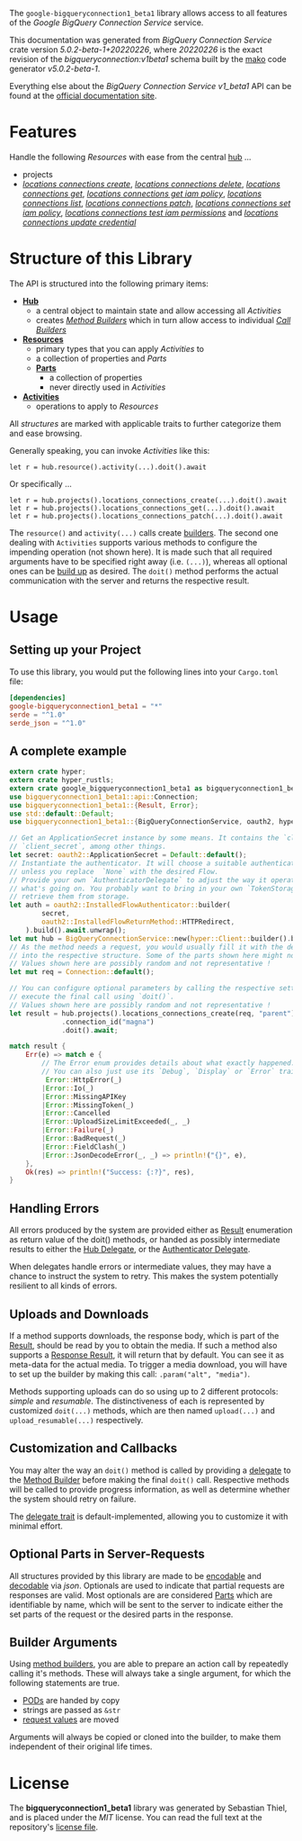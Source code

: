 <!---
DO NOT EDIT !
This file was generated automatically from 'src/generator/templates/api/README.md.mako'
DO NOT EDIT !
-->
The `google-bigqueryconnection1_beta1` library allows access to all features of the *Google BigQuery Connection Service* service.

This documentation was generated from *BigQuery Connection Service* crate version *5.0.2-beta-1+20220226*, where *20220226* is the exact revision of the *bigqueryconnection:v1beta1* schema built by the [mako](http://www.makotemplates.org/) code generator *v5.0.2-beta-1*.

Everything else about the *BigQuery Connection Service* *v1_beta1* API can be found at the
[official documentation site](https://cloud.google.com/bigquery/).
# Features

Handle the following *Resources* with ease from the central [hub](https://docs.rs/google-bigqueryconnection1_beta1/5.0.2-beta-1+20220226/google_bigqueryconnection1_beta1/BigQueryConnectionService) ... 

* projects
 * [*locations connections create*](https://docs.rs/google-bigqueryconnection1_beta1/5.0.2-beta-1+20220226/google_bigqueryconnection1_beta1/api::ProjectLocationConnectionCreateCall), [*locations connections delete*](https://docs.rs/google-bigqueryconnection1_beta1/5.0.2-beta-1+20220226/google_bigqueryconnection1_beta1/api::ProjectLocationConnectionDeleteCall), [*locations connections get*](https://docs.rs/google-bigqueryconnection1_beta1/5.0.2-beta-1+20220226/google_bigqueryconnection1_beta1/api::ProjectLocationConnectionGetCall), [*locations connections get iam policy*](https://docs.rs/google-bigqueryconnection1_beta1/5.0.2-beta-1+20220226/google_bigqueryconnection1_beta1/api::ProjectLocationConnectionGetIamPolicyCall), [*locations connections list*](https://docs.rs/google-bigqueryconnection1_beta1/5.0.2-beta-1+20220226/google_bigqueryconnection1_beta1/api::ProjectLocationConnectionListCall), [*locations connections patch*](https://docs.rs/google-bigqueryconnection1_beta1/5.0.2-beta-1+20220226/google_bigqueryconnection1_beta1/api::ProjectLocationConnectionPatchCall), [*locations connections set iam policy*](https://docs.rs/google-bigqueryconnection1_beta1/5.0.2-beta-1+20220226/google_bigqueryconnection1_beta1/api::ProjectLocationConnectionSetIamPolicyCall), [*locations connections test iam permissions*](https://docs.rs/google-bigqueryconnection1_beta1/5.0.2-beta-1+20220226/google_bigqueryconnection1_beta1/api::ProjectLocationConnectionTestIamPermissionCall) and [*locations connections update credential*](https://docs.rs/google-bigqueryconnection1_beta1/5.0.2-beta-1+20220226/google_bigqueryconnection1_beta1/api::ProjectLocationConnectionUpdateCredentialCall)




# Structure of this Library

The API is structured into the following primary items:

* **[Hub](https://docs.rs/google-bigqueryconnection1_beta1/5.0.2-beta-1+20220226/google_bigqueryconnection1_beta1/BigQueryConnectionService)**
    * a central object to maintain state and allow accessing all *Activities*
    * creates [*Method Builders*](https://docs.rs/google-bigqueryconnection1_beta1/5.0.2-beta-1+20220226/google_bigqueryconnection1_beta1/client::MethodsBuilder) which in turn
      allow access to individual [*Call Builders*](https://docs.rs/google-bigqueryconnection1_beta1/5.0.2-beta-1+20220226/google_bigqueryconnection1_beta1/client::CallBuilder)
* **[Resources](https://docs.rs/google-bigqueryconnection1_beta1/5.0.2-beta-1+20220226/google_bigqueryconnection1_beta1/client::Resource)**
    * primary types that you can apply *Activities* to
    * a collection of properties and *Parts*
    * **[Parts](https://docs.rs/google-bigqueryconnection1_beta1/5.0.2-beta-1+20220226/google_bigqueryconnection1_beta1/client::Part)**
        * a collection of properties
        * never directly used in *Activities*
* **[Activities](https://docs.rs/google-bigqueryconnection1_beta1/5.0.2-beta-1+20220226/google_bigqueryconnection1_beta1/client::CallBuilder)**
    * operations to apply to *Resources*

All *structures* are marked with applicable traits to further categorize them and ease browsing.

Generally speaking, you can invoke *Activities* like this:

```Rust,ignore
let r = hub.resource().activity(...).doit().await
```

Or specifically ...

```ignore
let r = hub.projects().locations_connections_create(...).doit().await
let r = hub.projects().locations_connections_get(...).doit().await
let r = hub.projects().locations_connections_patch(...).doit().await
```

The `resource()` and `activity(...)` calls create [builders][builder-pattern]. The second one dealing with `Activities` 
supports various methods to configure the impending operation (not shown here). It is made such that all required arguments have to be 
specified right away (i.e. `(...)`), whereas all optional ones can be [build up][builder-pattern] as desired.
The `doit()` method performs the actual communication with the server and returns the respective result.

# Usage

## Setting up your Project

To use this library, you would put the following lines into your `Cargo.toml` file:

```toml
[dependencies]
google-bigqueryconnection1_beta1 = "*"
serde = "^1.0"
serde_json = "^1.0"
```

## A complete example

```Rust
extern crate hyper;
extern crate hyper_rustls;
extern crate google_bigqueryconnection1_beta1 as bigqueryconnection1_beta1;
use bigqueryconnection1_beta1::api::Connection;
use bigqueryconnection1_beta1::{Result, Error};
use std::default::Default;
use bigqueryconnection1_beta1::{BigQueryConnectionService, oauth2, hyper, hyper_rustls, chrono, FieldMask};

// Get an ApplicationSecret instance by some means. It contains the `client_id` and 
// `client_secret`, among other things.
let secret: oauth2::ApplicationSecret = Default::default();
// Instantiate the authenticator. It will choose a suitable authentication flow for you, 
// unless you replace  `None` with the desired Flow.
// Provide your own `AuthenticatorDelegate` to adjust the way it operates and get feedback about 
// what's going on. You probably want to bring in your own `TokenStorage` to persist tokens and
// retrieve them from storage.
let auth = oauth2::InstalledFlowAuthenticator::builder(
        secret,
        oauth2::InstalledFlowReturnMethod::HTTPRedirect,
    ).build().await.unwrap();
let mut hub = BigQueryConnectionService::new(hyper::Client::builder().build(hyper_rustls::HttpsConnectorBuilder::new().with_native_roots().https_or_http().enable_http1().enable_http2().build()), auth);
// As the method needs a request, you would usually fill it with the desired information
// into the respective structure. Some of the parts shown here might not be applicable !
// Values shown here are possibly random and not representative !
let mut req = Connection::default();

// You can configure optional parameters by calling the respective setters at will, and
// execute the final call using `doit()`.
// Values shown here are possibly random and not representative !
let result = hub.projects().locations_connections_create(req, "parent")
             .connection_id("magna")
             .doit().await;

match result {
    Err(e) => match e {
        // The Error enum provides details about what exactly happened.
        // You can also just use its `Debug`, `Display` or `Error` traits
         Error::HttpError(_)
        |Error::Io(_)
        |Error::MissingAPIKey
        |Error::MissingToken(_)
        |Error::Cancelled
        |Error::UploadSizeLimitExceeded(_, _)
        |Error::Failure(_)
        |Error::BadRequest(_)
        |Error::FieldClash(_)
        |Error::JsonDecodeError(_, _) => println!("{}", e),
    },
    Ok(res) => println!("Success: {:?}", res),
}

```
## Handling Errors

All errors produced by the system are provided either as [Result](https://docs.rs/google-bigqueryconnection1_beta1/5.0.2-beta-1+20220226/google_bigqueryconnection1_beta1/client::Result) enumeration as return value of
the doit() methods, or handed as possibly intermediate results to either the 
[Hub Delegate](https://docs.rs/google-bigqueryconnection1_beta1/5.0.2-beta-1+20220226/google_bigqueryconnection1_beta1/client::Delegate), or the [Authenticator Delegate](https://docs.rs/yup-oauth2/*/yup_oauth2/trait.AuthenticatorDelegate.html).

When delegates handle errors or intermediate values, they may have a chance to instruct the system to retry. This 
makes the system potentially resilient to all kinds of errors.

## Uploads and Downloads
If a method supports downloads, the response body, which is part of the [Result](https://docs.rs/google-bigqueryconnection1_beta1/5.0.2-beta-1+20220226/google_bigqueryconnection1_beta1/client::Result), should be
read by you to obtain the media.
If such a method also supports a [Response Result](https://docs.rs/google-bigqueryconnection1_beta1/5.0.2-beta-1+20220226/google_bigqueryconnection1_beta1/client::ResponseResult), it will return that by default.
You can see it as meta-data for the actual media. To trigger a media download, you will have to set up the builder by making
this call: `.param("alt", "media")`.

Methods supporting uploads can do so using up to 2 different protocols: 
*simple* and *resumable*. The distinctiveness of each is represented by customized 
`doit(...)` methods, which are then named `upload(...)` and `upload_resumable(...)` respectively.

## Customization and Callbacks

You may alter the way an `doit()` method is called by providing a [delegate](https://docs.rs/google-bigqueryconnection1_beta1/5.0.2-beta-1+20220226/google_bigqueryconnection1_beta1/client::Delegate) to the 
[Method Builder](https://docs.rs/google-bigqueryconnection1_beta1/5.0.2-beta-1+20220226/google_bigqueryconnection1_beta1/client::CallBuilder) before making the final `doit()` call. 
Respective methods will be called to provide progress information, as well as determine whether the system should 
retry on failure.

The [delegate trait](https://docs.rs/google-bigqueryconnection1_beta1/5.0.2-beta-1+20220226/google_bigqueryconnection1_beta1/client::Delegate) is default-implemented, allowing you to customize it with minimal effort.

## Optional Parts in Server-Requests

All structures provided by this library are made to be [encodable](https://docs.rs/google-bigqueryconnection1_beta1/5.0.2-beta-1+20220226/google_bigqueryconnection1_beta1/client::RequestValue) and 
[decodable](https://docs.rs/google-bigqueryconnection1_beta1/5.0.2-beta-1+20220226/google_bigqueryconnection1_beta1/client::ResponseResult) via *json*. Optionals are used to indicate that partial requests are responses 
are valid.
Most optionals are are considered [Parts](https://docs.rs/google-bigqueryconnection1_beta1/5.0.2-beta-1+20220226/google_bigqueryconnection1_beta1/client::Part) which are identifiable by name, which will be sent to 
the server to indicate either the set parts of the request or the desired parts in the response.

## Builder Arguments

Using [method builders](https://docs.rs/google-bigqueryconnection1_beta1/5.0.2-beta-1+20220226/google_bigqueryconnection1_beta1/client::CallBuilder), you are able to prepare an action call by repeatedly calling it's methods.
These will always take a single argument, for which the following statements are true.

* [PODs][wiki-pod] are handed by copy
* strings are passed as `&str`
* [request values](https://docs.rs/google-bigqueryconnection1_beta1/5.0.2-beta-1+20220226/google_bigqueryconnection1_beta1/client::RequestValue) are moved

Arguments will always be copied or cloned into the builder, to make them independent of their original life times.

[wiki-pod]: http://en.wikipedia.org/wiki/Plain_old_data_structure
[builder-pattern]: http://en.wikipedia.org/wiki/Builder_pattern
[google-go-api]: https://github.com/google/google-api-go-client

# License
The **bigqueryconnection1_beta1** library was generated by Sebastian Thiel, and is placed 
under the *MIT* license.
You can read the full text at the repository's [license file][repo-license].

[repo-license]: https://github.com/Byron/google-apis-rsblob/main/LICENSE.md

